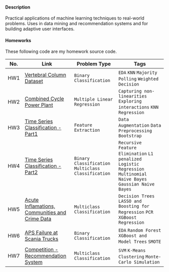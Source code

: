 
#### Description
Practical applications of machine learning techniques to real-world problems. Uses in data mining and recommendation systems and for building adaptive user interfaces.

#### Homeworks
These following code are my homework source code.

|No.|    Link    |   Problem Type  | Tags | 
|---|------------|------------------|-------|
|HW1|[Vertebral Column Dataset](https://github.com/Shruti8196/Machine_Learning/tree/master/Homework1)|`Binary Classification`|`EDA` `KNN` `Majority Polling` `Weighted Decision`|
|HW2|[Combined Cycle Power Plant](https://github.com/Shruti8196/Machine_Learning/blob/master/Homework2)|`Multiple Linear Regression`|`Capturing non-linearities` `Exploring interactions` `KNN Regression`|
|HW3|[Time Series Classification - Part1](https://github.com/Shruti8196/Machine_Learning/blob/master/Homework3)|`Feature Extraction`|`Data Augmentation` `Data Preprocessing` `Bootstrap`|
|HW4|[Time Series Classification - Part2](https://github.com/Shruti8196/Machine_Learning/tree/master/Homework4)|`Binary Classification` `Multiclass Classification`|`Recursive Feature Elimination` `L1 penalized Logistic Regression` `Multinomial Naive Bayes` `Gaussian Naive Bayes`|
|HW5|[Acute Inflamations, Communities and Crime Data](https://github.com/Shruti8196/Machine_Learning/tree/master/Homework5)|`Multiclass Classification`|`Decision Trees` `LASSO and Boosting for Regression` `PCR` `XGBoost Regression`|
|HW6|[APS Failure at Scania Trucks](https://github.com/Shruti8196/Machine_Learning/tree/master/Homework6)|`Binary Classification`|`EDA` `Random Forest` `XGBoost and Model Trees` `SMOTE`|
|HW7|[Competition - Recommendation System](https://github.com/Shruti8196/Machine_Learning/tree/master/Homework7)|`Multiclass Classification`|`SVM`  `K-Means Clustering` `Monte-Carlo Simulation`|
